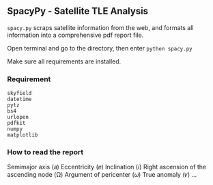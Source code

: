 ## SpacyPy - Satellite TLE Analysis

`spacy.py` scraps satellite information from the web, and formats all information into a comprehensive pdf report file.

Open terminal and go to the directory, then enter
`python spacy.py`

Make sure all requirements are installed.

### Requirement
```
skyfield
datetime
pytz
bs4
urlopen
pdfkit
numpy
matplotlib
```

### How to read the report

Semimajor axis (𝑎)
Eccentricity (𝑒)
Inclination (𝑖)
Right ascension of the ascending node (Ω)
Argument of pericenter (𝜔)
True anomaly (𝜈)
...
